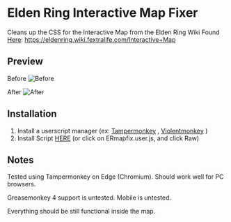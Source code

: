 # Elden Ring Interactive Map Fixer

Cleans up the CSS for the Interactive Map from the Elden Ring Wiki
Found [Here](https://eldenring.wiki.fextralife.com/Interactive+Map): https://eldenring.wiki.fextralife.com/Interactive+Map

## Preview
Before
![Before](https://i.imgur.com/dp7lZI6.jpeg)

After
![After](https://i.imgur.com/jfJsCAW.jpeg)

## Installation

1) Install a userscript manager (ex: [Tampermonkey](https://www.tampermonkey.net/) , [Violentmonkey](https://violentmonkey.github.io/get-it/) )
2) Install Script [HERE](https://raw.githubusercontent.com/GCSkater/EldenRing-Userscript/master/ERmapfix.user.js) (or click on ERmapfix.user.js, and click Raw)
 
## Notes
Tested using Tampermonkey on Edge (Chromium). Should work well for PC browsers.

Greasemonkey 4 support is untested.
Mobile is untested.

Everything should be still functional inside the map. 
